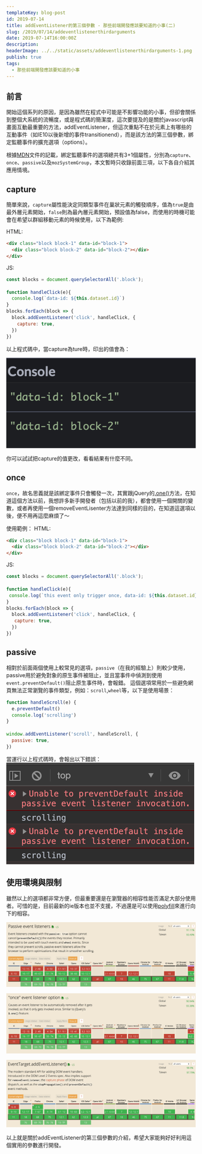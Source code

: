 ```yaml
---
templateKey: blog-post
id: 2019-07-14
title: addEventListener的第三個參數 - 那些前端開發應該要知道的小事(二)
slug: /2019/07/14/addeventlistenerthirdarguments
date: 2019-07-14T16:00:00Z
description:
headerImage: ../../static/assets/addeventlistenerthirdarguments-1.png
publish: true
tags:
  - 那些前端開發應該要知道的小事
---
```


## 前言
開始這個系列的原因，是因為雖然在程式中可能是不影響功能的小事，但卻會關係到整個大系統的流暢度，或是程式碼的簡潔度，這次要提及的是關於javascript與畫面互動最重要的方法，addEventListener，但這次重點不在於元素上有哪些的互動事件（如IE10以後新增的事件transitionend），而是該方法的第三個參數，綁定監聽事件的擴充選項（options）。

根據[MDN](https://developer.mozilla.org/zh-TW/docs/Web/API/EventTarget/addEventListener#Browser_compatibility)文件的記載，綁定監聽事件的選項總共有3+1個屬性，分別為`capture`、`once`、`passive`以及`mozSystemGroup`，本文暫時只收錄前面三項，以下各自介紹其應用情境。

## capture
簡單來說，`capture`屬性能決定同類型事件在巢狀元素的觸發順序，值為`true`是由最外層元素開始，`false`則為最內層元素開始，預設值為false，而使用的時機可能會在希望以群組移動元素的時候使用，以下為範例:

HTML:
```html
<div class="block block-1" data-id="block-1">
  <div class="block block-2" data-id="block-2"></div>
</div>
```
JS:
```javascript
const blocks = document.querySelectorAll('.block');

function handleClick(e){
  console.log(`data-id: ${this.dataset.id}`)
}
blocks.forEach(block => {
  block.addEventListener('click', handleClick, {
    capture: true,
  })
})
```

以上程式碼中，當capture為ture時，印出的值會為：

![capture result](../../static/assets/addeventlistenerthirdarguments-2.png)

你可以試試把capture的值更改，看看結果有什麼不同。

## once
`once`，故名思義就是該綁定事件只會觸發一次，其實跟jQuery的[.one()](https://api.jquery.com/one/)方法，在知道這個方法以前，我想許多新手開發者（包括以前的我），都會使用一個開關的變數，或者再使用一個removeEventLisenter方法達到同樣的目的，在知道這選項以後，便不用再這麼麻煩了～

使用範例：
HTML:
```html
<div class="block block-1" data-id="block-1">
  <div class="block block-2" data-id="block-2"></div>
</div>

```
JS:
```javascript
const blocks = document.querySelectorAll('.block');

function handleClick(e){
 console.log(`this event only trigger once, data-id: ${this.dataset.id}`)
}
blocks.forEach(block => {
  block.addEventListener('click', handleClick, {
   capture: true,
  })
})
```

## passive
相對於前面兩個使用上較常見的選項，`passive`（在我的經驗上）則較少使用，passive用於避免對象的原生事件被阻止，並且當事件中偵測到使用`event.preventDefault()`阻止原生事件時，會報錯。
這個選項常用於一些避免網頁無法正常瀏覽的事件類型，例如：`scroll`,`wheel`等，以下是使用場景：

```javascript
function handleScroll(e) {
  e.preventDefault()
  console.log('scrolling')
}

window.addEventListener('scroll', handleScroll, {
  passive: true,
})
```

當運行以上程式碼時，會報出以下錯誤：
![error response](../../static/assets/addeventlistenerthirdarguments-3.png)

## 使用環境與限制
雖然以上的選項都非常方便，但最重要還是在瀏覽器的相容性能否滿足大部分使用者。可惜的是，目前最新的ie版本也並不支援，不過還是可以使用[polyfill](https://github.com/github/eventlistener-polyfill)來進行向下的相容。

![passive 相容性](../../static/assets/addeventlistenerthirdarguments-4.png)

![once 相容性](../../static/assets/addeventlistenerthirdarguments-5.png)

![capture 相容性](../../static/assets/addeventlistenerthirdarguments-6.png)

以上就是關於addEventListener的第三個參數的介紹，希望大家能夠好好利用這個實用的參數進行開發。